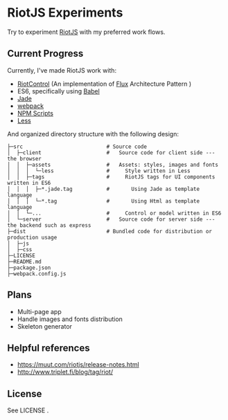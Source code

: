 # RiotJS Experiments

Try to experiment [RiotJS](https://github.com/muut/riotjs) with my preferred work flows.

## Current Progress

Currently, I've made RiotJS work with:

* [RiotControl](https://github.com/jimsparkman/RiotControl) (An implementation of [Flux](https://github.com/facebook/flux) Architecture Pattern )
* ES6, specifically using [Babel](https://github.com/babel/babel)
* [Jade](https://github.com/jadejs/jade)
* [webpack](https://github.com/webpack/webpack)
* [NPM Scripts](http://blog.keithcirkel.co.uk/how-to-use-npm-as-a-build-tool)
* [Less](https://github.com/less/less.js)

And organized directory structure with the following design:

```
├─src                           # Source code
│  ├─client                     #   Source code for client side --- the browser
│  │  ├─assets                  #   Assets: styles, images and fonts
│  │  │  └─less                 #     Style written in Less
│  │  ├─tags                    #     RiotJS tags for UI components written in ES6
│  │  │  ├─*.jade.tag           #       Using Jade as template language
│  │  │  └─*.tag                #       Using Html as template language
│  │  └─...                     #     Control or model written in ES6
│  └─server                     #   Source code for server side --- the backend such as express
├─dist                          # Bundled code for distribution or production usage
│  ├─js
│  ├─css
├─LICENSE
├─README.md
├─package.json
├─webpack.config.js
```

## Plans

* Multi-page app
* Handle images and fonts distribution
* Skeleton generator

## Helpful references

* https://muut.com/riotjs/release-notes.html
* http://www.triplet.fi/blog/tag/riot/

## License

See LICENSE .
